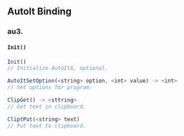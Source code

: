 ## AutoIt Binding
### au3.

#### ```Init()```
```js
Init()
// Initialize AutoItX, optional.
```
```js
AutoItSetOption(<string> option, <int> value) -> <int>
// Set options for program.
```
```js
ClipGet() -> <sttring>
// Get text in clipboard.
```
```js
CliptPut(<string> text)
// Put text to clipboard.
```
